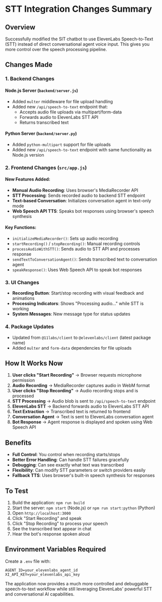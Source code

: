 # STT Integration Changes Summary

## Overview
Successfully modified the SIT chatbot to use ElevenLabs Speech-to-Text (STT) instead of direct conversational agent voice input. This gives you more control over the speech processing pipeline.

## Changes Made

### 1. Backend Changes

#### Node.js Server (`backend/server.js`)
- Added `multer` middleware for file upload handling
- Added new `/api/speech-to-text` endpoint that:
  - Accepts audio file uploads via multipart/form-data
  - Forwards audio to ElevenLabs STT API
  - Returns transcribed text

#### Python Server (`backend/server.py`)
- Added `python-multipart` support for file uploads
- Added new `/api/speech-to-text` endpoint with same functionality as Node.js version

### 2. Frontend Changes (`src/app.js`)

#### New Features Added:
- **Manual Audio Recording**: Uses browser's MediaRecorder API
- **STT Processing**: Sends recorded audio to backend STT endpoint
- **Text-based Conversation**: Initializes conversation agent in text-only mode
- **Web Speech API TTS**: Speaks bot responses using browser's speech synthesis

#### Key Functions:
- `initializeMediaRecorder()`: Sets up audio recording
- `startRecording()` / `stopRecording()`: Manual recording controls
- `processAudioWithSTT()`: Sends audio to STT API and processes response
- `sendTextToConversationAgent()`: Sends transcribed text to conversation agent
- `speakResponse()`: Uses Web Speech API to speak bot responses

### 3. UI Changes
- **Recording Button**: Start/stop recording with visual feedback and animations
- **Processing Indicators**: Shows "Processing audio..." while STT is working
- **System Messages**: New message type for status updates

### 4. Package Updates
- Updated from `@11labs/client` to `@elevenlabs/client` (latest package name)
- Added `multer` and `form-data` dependencies for file uploads

## How It Works Now

1. **User clicks "Start Recording"** → Browser requests microphone permission
2. **Audio Recording** → MediaRecorder captures audio in WebM format
3. **User clicks "Stop Recording"** → Audio recording stops and is processed
4. **STT Processing** → Audio blob is sent to `/api/speech-to-text` endpoint
5. **ElevenLabs STT** → Backend forwards audio to ElevenLabs STT API
6. **Text Extraction** → Transcribed text is returned to frontend
7. **Conversation Agent** → Text is sent to ElevenLabs conversation agent
8. **Bot Response** → Agent response is displayed and spoken using Web Speech API

## Benefits

- **Full Control**: You control when recording starts/stops
- **Better Error Handling**: Can handle STT failures gracefully
- **Debugging**: Can see exactly what text was transcribed
- **Flexibility**: Can modify STT parameters or switch providers easily
- **Fallback TTS**: Uses browser's built-in speech synthesis for responses

## To Test

1. Build the application: `npm run build`
2. Start the server: `npm start` (Node.js) or `npm run start:python` (Python)
3. Open `http://localhost:3000`
4. Click "Start Recording" and speak
5. Click "Stop Recording" to process your speech
6. See the transcribed text appear in chat
7. Hear the bot's response spoken aloud

## Environment Variables Required

Create a `.env` file with:
```
AGENT_ID=your_elevenlabs_agent_id
XI_API_KEY=your_elevenlabs_api_key
```

The application now provides a much more controlled and debuggable speech-to-text workflow while still leveraging ElevenLabs' powerful STT and conversational AI capabilities.
